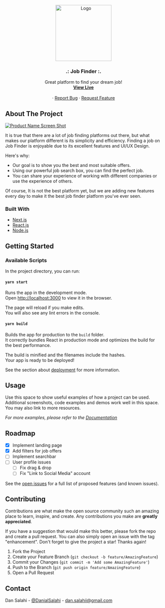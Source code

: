 <div id="top"></div>

<!-- PROJECT LOGO -->
<br />
<div align="center">
    <img src="frontend/assets/imgs/01_header/logo_dark.png" alt="Logo" width="180">

  <h3 align="center">.: Job Finder :.</h3>

  <p align="center">
    Great platform to find your dream job!
     <br />
    <a href="https://dansalahi.github.io/fullstack-job-board/frontend/" target="_blank"><strong>View Live</strong></a>
       <br />
       <br />
    ·
    <a href="https://github.com/dansalahi/fullstack-job-board/issues">Report Bug</a>
    ·
    <a href="https://github.com/dansalahi/fullstack-job-board/issues">Request Feature</a>
  </p>
</div>

<!-- ABOUT THE PROJECT -->
## About The Project

[![Product Name Screen Shot][product-screenshot]](https://example.com)

It is true that there are a lot of job finding platforms out there, but what makes our platform different is its simplicity and efficiency. Finding a job on Job Finder is enjoyable due to its excellent features and UI/UX Design.

Here's why:
* Our goal is to show you the best and most suitable offers.
* Using our powerful job search box, you can find the perfect job.
* You can share your experience of working with different companies or use the experience of others.

Of course, It is not the best platform yet, but we are adding new features every day to make it the best job finder platform you've ever seen.

### Built With

* [Next.js](https://nextjs.org/)
* [React.js](https://reactjs.org/)
* [Node.js](https://nodejs.org)

<!-- GETTING STARTED -->
## Getting Started

### Available Scripts

In the project directory, you can run:

#### `yarn start`

Runs the app in the development mode.\
Open [http://localhost:3000](http://localhost:3000) to view it in the browser.

The page will reload if you make edits.\
You will also see any lint errors in the console.

#### `yarn build`

Builds the app for production to the `build` folder.\
It correctly bundles React in production mode and optimizes the build for the best performance.

The build is minified and the filenames include the hashes.\
Your app is ready to be deployed!

See the section about [deployment](https://facebook.github.io/create-react-app/docs/deployment) for more information.


<!-- USAGE EXAMPLES -->
## Usage

Use this space to show useful examples of how a project can be used. Additional screenshots, code examples and demos work well in this space. You may also link to more resources.

_For more examples, please refer to the [Documentation](https://example.com)_


<!-- ROADMAP -->
## Roadmap

- [x] Implement landing page
- [x] Add filters for job offers
- [ ] Implement searchbar
- [ ] User profile issues
    - [ ] Fix drag & drop
    - [ ] Fix "Link to Social Media" account

See the [open issues](https://github.com/othneildrew/Best-README-Template/issues) for a full list of proposed features (and known issues).

<!-- CONTRIBUTING -->
## Contributing

Contributions are what make the open source community such an amazing place to learn, inspire, and create. Any contributions you make are **greatly appreciated**.

If you have a suggestion that would make this better, please fork the repo and create a pull request. You can also simply open an issue with the tag "enhancement".
Don't forget to give the project a star! Thanks again!

1. Fork the Project
2. Create your Feature Branch (`git checkout -b feature/AmazingFeature`)
3. Commit your Changes (`git commit -m 'Add some AmazingFeature'`)
4. Push to the Branch (`git push origin feature/AmazingFeature`)
5. Open a Pull Request

<!-- CONTACT -->
## Contact

Dan Salahi - [@DanialSalahi](https://twitter.com/DanialSalahi) - dan.salahii@gmail.com


<!-- MARKDOWN LINKS & IMAGES -->
[contributors-shield]: https://img.shields.io/github/contributors/othneildrew/Best-README-Template.svg?style=for-the-badge
[contributors-url]: https://github.com/othneildrew/Best-README-Template/graphs/contributors
[forks-shield]: https://img.shields.io/github/forks/othneildrew/Best-README-Template.svg?style=for-the-badge
[forks-url]: https://github.com/othneildrew/Best-README-Template/network/members
[stars-shield]: https://img.shields.io/github/stars/othneildrew/Best-README-Template.svg?style=for-the-badge
[stars-url]: https://github.com/othneildrew/Best-README-Template/stargazers
[issues-shield]: https://img.shields.io/github/issues/othneildrew/Best-README-Template.svg?style=for-the-badge
[issues-url]: https://github.com/othneildrew/Best-README-Template/issues
[license-shield]: https://img.shields.io/github/license/othneildrew/Best-README-Template.svg?style=for-the-badge
[license-url]: https://github.com/othneildrew/Best-README-Template/blob/master/LICENSE.txt
[linkedin-shield]: https://img.shields.io/badge/-LinkedIn-black.svg?style=for-the-badge&logo=linkedin&colorB=555
[linkedin-url]: https://linkedin.com/in/othneildrew
[product-screenshot]: https://i.ibb.co/LRwX1JM/Screenshot-2022-05-01-192248.jpg
